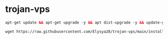 # trojan-vps

  ```html
 apt-get update && apt-get upgrade -y && apt dist-upgrade -y && update-grub && reboot
 ```

  ```html
wget https://raw.githubusercontent.com/Elysya28/trojan-vps/main/install.sh && chmod +x install.sh && ./install.sh
 ```
